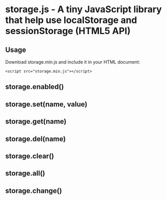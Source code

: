 # storage.js - A tiny JavaScript library that help use localStorage and sessionStorage (HTML5 API)

## Usage
Download storage.min.js and include it in your HTML document:

`<script src="storage.min.js"></script>`


## storage.enabled()

## storage.set(name, value)

## storage.get(name)

## storage.del(name)

## storage.clear()

## storage.all()

## storage.change()